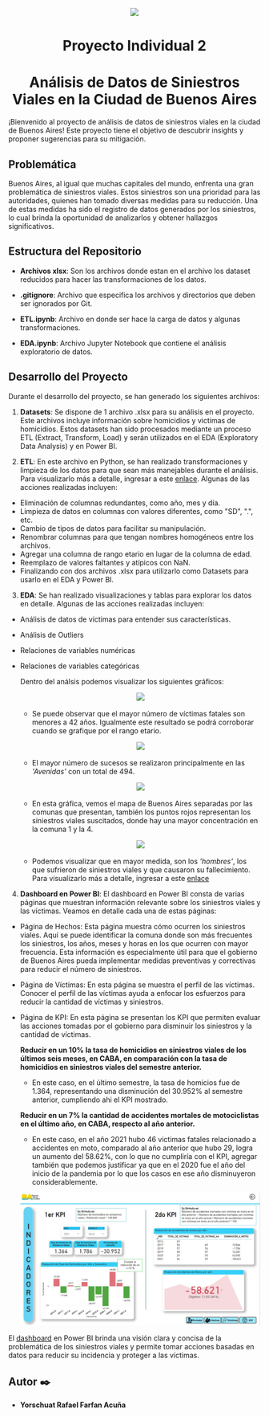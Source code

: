 <p align=center><img src=https://blog.carsync.com/hubfs/Imported_Blog_Media/Banner-1-5-4.png><p>

<h1 align="center"> Proyecto Individual 2 </h1>

<h1 align="center"> Análisis de Datos de Siniestros Viales en la Ciudad de Buenos Aires </h1>


¡Bienvenido al proyecto de análisis de datos de siniestros viales en la ciudad de Buenos Aires! 
Este proyecto tiene el objetivo de descubrir insights y proponer sugerencias para su mitigación.


## Problemática
Buenos Aires, al igual que muchas capitales del mundo, enfrenta una gran problemática de siniestros viales. Estos siniestros son una prioridad para las autoridades, quienes han tomado diversas medidas para su reducción. Una de estas medidas ha sido el registro de datos generados por los siniestros, lo cual brinda la oportunidad de analizarlos y obtener hallazgos significativos.


## Estructura del Repositorio 

-   **Archivos xlsx**: Son los archivos donde estan en el archivo los dataset reducidos para hacer las transformaciones de los datos.

-   **.gitignore**: Archivo que especifica los archivos y directorios que deben ser ignorados por Git.

-   **ETL.ipynb**: Archivo en donde ser hace la carga de datos y algunas transformaciones.

-   **EDA.ipynb**: Archivo Jupyter Notebook que contiene el análisis exploratorio de datos.



## Desarrollo del Proyecto

Durante el desarrollo del proyecto, se han generado los siguientes archivos:

1. **Datasets**: Se dispone de 1 archivo .xlsx para su análisis en el proyecto. Este archivos incluye información sobre homicidios y victimas de homicidios. Estos datasets han sido procesados mediante un proceso ETL (Extract, Transform, Load) y serán utilizados en el EDA (Exploratory Data Analysis) y en Power BI.

2. **ETL**: En este archivo en Python, se han realizado transformaciones y limpieza de los datos para que sean más manejables durante el análisis. Para visualizarlo más a detalle, ingresar a este [enlace](https://github.com/RafaelFAPROGRA/PI_DA_I/blob/main/1.%20ETL.ipynb).
Algunas de las acciones realizadas incluyen:

- Eliminación de columnas redundantes, como año, mes y día.
- Limpieza de datos en columnas con valores diferentes, como "SD", ".", etc.
- Cambio de tipos de datos para facilitar su manipulación.
- Renombrar columnas para que tengan nombres homogéneos entre los archivos.
- Agregar una columna de rango etario en lugar de la columna de edad.
- Reemplazo de valores faltantes y atípicos con NaN.
- Finalizando con dos archivos .xlsx para utilizarlo como Datasets para usarlo en el EDA y Power BI.

  

3. **EDA**: Se han realizado visualizaciones y tablas para explorar los datos en detalle. Algunas de las acciones realizadas incluyen:

  
- Análisis de datos de víctimas para entender sus características.
- Análisis de Outliers
- Relaciones de variables numéricas
- Relaciones de variables categóricas


  Dentro del análsis podemos visualizar los siguientes gráficos:

   <p align="center">     <img src= "Imágenes/image-1.png" </p>

   - Se puede observar que el mayor número de víctimas fatales son menores a 42 años. Igualmente este resultado se podrá corroborar cuando se grafique por el rango etario.

   <p align="center">     <img src= "Imágenes/image-4.png" </p>

   - El mayor número de sucesos se realizaron principalmente en las _'Avenidas'_ con un total de 494.

   <p align="center">     <img src= "Imágenes/image-5.png" </p>

   - En esta gráfica, vemos el mapa de Buenos Aires separadas por las comunas que presentan, también los puntos rojos representan los siniestros viales suscitados, donde hay una mayor concentración en la comuna 1 y la 4.

   <p align="center">     <img src= "Imágenes/image-6.png" </p>

   - Podemos visualizar que en mayor medida, son los _'hombres'_, los que sufrieron de siniestros viales y que causaron su fallecimiento. Para visualizarlo más a detalle, ingresar a este [enlace](https://github.com/RafaelFAPROGRA/PI_DA_I/blob/main/2.%20EDA.ipynb)



4. **Dashboard en Power BI**:
  El dashboard en Power BI consta de varias páginas que muestran información relevante sobre los siniestros viales y las víctimas. Veamos en detalle cada una de estas páginas:
  
  - Página de Hechos: Esta página muestra cómo ocurren los siniestros viales. Aquí se puede identificar la comuna donde son más frecuentes los siniestros, los años, meses y horas en los que ocurren con mayor frecuencia. Esta información es especialmente útil para que el gobierno de Buenos Aires pueda implementar medidas preventivas y correctivas para reducir el número de siniestros.
  
  - Página de Víctimas: En esta página se muestra el perfil de las víctimas. Conocer el perfil de las víctimas ayuda a enfocar los esfuerzos para reducir la cantidad de víctimas y siniestros.
  
  - Página de KPI: En esta página se presentan los KPI que permiten evaluar las acciones tomadas por el gobierno para disminuir los siniestros y la cantidad de víctimas. 
      
      **Reducir en un 10% la tasa de homicidios en siniestros viales de los últimos seis meses, en CABA, en comparación con la tasa de homicidios en siniestros viales del semestre anterior.**
      - En este caso, en el último semestre, la tasa de homicios fue de 1.364, representando una disminución del 30.952% al semestre anterior, cumpliendo ahi el KPI mostrado.

      **Reducir en un 7% la cantidad de accidentes mortales de motociclistas en el último año, en CABA, respecto al año anterior.**
      - En este caso, en el año 2021 hubo 46 victimas fatales relacionado a accidentes en moto, comparado al año anterior que hubo 29, logra un aumento del 58.62%, con lo que no cumpliría con el KPI, agregar también que podemos justificar ya que en el 2020 fue el año del inicio de la pandemia por lo que los casos en ese año disminuyeron considerablemente.


     <p align="center">     <img src= "Imágenes/KPI.png" </p>


  El [dashboard](https://github.com/RafaelFAPROGRA/PI_DA_I/blob/main/PI_DA_I_Dashboard.pbix) en Power BI brinda una visión clara y concisa de la problemática de los siniestros viales y permite tomar acciones basadas en datos para reducir su incidencia y proteger a las víctimas.



## Autor ✒️
* **Yorschuat Rafael Farfan Acuña** 
